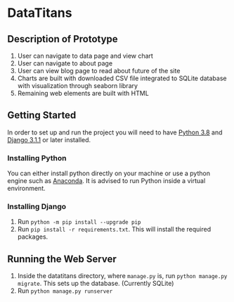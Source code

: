 # DataTitans

## Description of Prototype
1. User can navigate to data page and view chart
2. User can navigate to about page
3. User can view blog page to read about future of the site
4. Charts are built with downloaded CSV file integrated to SQLite database with visualization through seaborn library
5. Remaining web elements are built with HTML

## Getting Started

In order to set up and run the project you will need to have [Python 3.8](https://www.python.org/downloads/) and [Django 3.1.1](https://www.djangoproject.com/download/) or later installed.

### Installing Python
You can either install python directly on your machine or use a python engine such as [Anaconda](https://www.anaconda.com/products/individual).
It is advised to run Python inside a virtual environment.

### Installing Django
1. Run `python -m pip install --upgrade pip`
2. Run `pip install -r requirements.txt`. This will install the required packages.

## Running the Web Server
1. Inside the datatitans directory, where `manage.py` is, run `python manage.py migrate`. This sets up the database. (Currently SQLite)
2. Run `python manage.py runserver`
